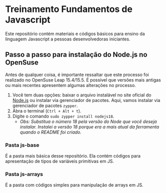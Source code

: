 # Treinamento Fundamentos de Javascript

Este repositório contém materiais e códigos básicos para ensino da linguagem Javascript a pessoas desenvolvedoras iniciantes.

## Passo a passo para instalação do Node.js no OpenSuse

Antes de qualquer coisa, é importante ressaltar que este processo foi realizado no OpenSuse Leap 15.4/15.5. É possível que versões mais antigas ou mais recentes apresentem algumas alterações no processo.

1. Você tem duas opções: baixar o arquivo instalável no site oficial do [Node.js](https://nodejs.org/pt-br/download) ou instalar via gerenciador de pacotes. Aqui, vamos instalar via gerenciador de pacotes `zypper`.
2. Abra o terminal (`Ctrl + Alt + t`).
3. Digite o comando `sudo zypper install nodejs18`.
    - *Obs: Substitua o número 18 pela versão do Node que você deseja instalar. Instalei a versão 18 porque era a mais atual da ferramenta quando o README foi criado.*

### Pasta js-base

É a pasta mais básica desse repositório. Ela contém códigos para apresentação de tipos de variáveis primitivas em JS.

### Pasta js-arrays

É a pasta com códigos simples para manipulação de arrays em JS.
